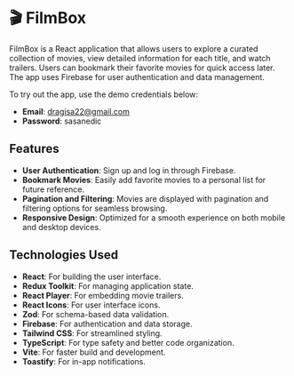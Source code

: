 # 🎬 FilmBox

FilmBox is a React application that allows users to explore a curated collection of movies, view detailed information for each title, and watch trailers. Users can bookmark their favorite movies for quick access later. The app uses Firebase for user authentication and data management.

To try out the app, use the demo credentials below:

- **Email**: dragisa22@gmail.com  
- **Password**: sasanedic

##  Features

- **User Authentication**: Sign up and log in through Firebase.
- **Bookmark Movies**: Easily add favorite movies to a personal list for future reference.
- **Pagination and Filtering**: Movies are displayed with pagination and filtering options for seamless browsing.
- **Responsive Design**: Optimized for a smooth experience on both mobile and desktop devices.

##  Technologies Used

- **React**: For building the user interface.
- **Redux Toolkit**: For managing application state.
- **React Player**: For embedding movie trailers.
- **React Icons**: For user interface icons.
- **Zod**: For schema-based data validation.
- **Firebase**: For authentication and data storage.
- **Tailwind CSS**: For streamlined styling.
- **TypeScript**: For type safety and better code organization.
- **Vite**: For faster build and development.
- **Toastify**: For in-app notifications.
